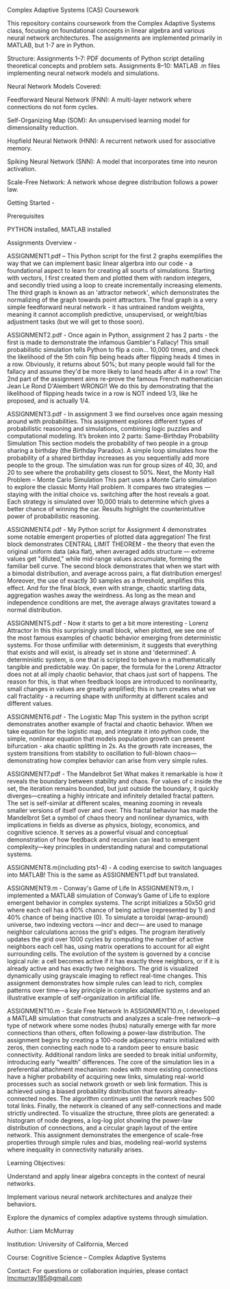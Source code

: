 Complex Adaptive Systems (CAS) Coursework

This repository contains coursework from the Complex Adaptive Systems class, focusing on foundational concepts in linear algebra and various neural network architectures. The assignments are implemented primarily in MATLAB, but 1-7 are in Python.​

Structure:
Assignments 1–7: PDF documents of Python script detailing theoretical concepts and problem sets.
Assignments 8–10: MATLAB .m files implementing neural network models and simulations.​

Neural Network Models Covered:

Feedforward Neural Network (FNN): A multi-layer network where connections do not form cycles.

Self-Organizing Map (SOM): An unsupervised learning model for dimensionality reduction.

Hopfield Neural Network (HNN): A recurrent network used for associative memory.

Spiking Neural Network (SNN): A model that incorporates time into neuron activation.

Scale-Free Network: A network whose degree distribution follows a power law.​

Getting Started -

Prerequisites

PYTHON installed,
MATLAB installed 


Assignments Overview - 

ASSIGNMENT1.pdf – This Python script for the first 2 graphs exemplifies the way that we can implement basic linear algerbra into our code - a foundational aspect to learn for creating all sourts of simulations. Starting with vectors, I first created them and plotted them with random integers, and secondly tried using a loop to create incrementally increasing elements. The third graph is known as an 'attractor network', which demonstrates the normalizing of the graph towards point attractors. The final graph is a very simple feedforward neural network - it has untrained random weights, meaning it cannot accomplish predictive, unsupervised, or weight/bias adjustment tasks (but we will get to those soon).

ASSIGNMENT2.pdf - Once again in Python, assignment 2 has 2 parts - the first is made to demonstrate the infamous Gambler's Fallacy! This small probabilistic simulation tells Python to flip a coin... 10,000 times, and check the likelihood of the 5th coin flip being heads after flipping heads 4 times in a row. Obviously, it returns about 50%; but many people would fall for the fallacy and assume they'd be more likely to land heads after 4 in a row! The 2nd part of the assignment aims re-prove the famous French mathematician Jean Le Rond D'Alembert WRONG!! We do this by demonstrating that the likelihood of flipping heads twice in a row is NOT indeed 1/3, like he proposed, and is actually 1/4. 

ASSIGNMENT3.pdf - In assignment 3 we find ourselves once again messing around with probabilities. This assignment explores different types of probabilistic reasoning and simulations, combining logic puzzles and computational modeling. It’s broken into 2 parts:
Same-Birthday Probability Simulation
This section models the probability of two people in a group sharing a birthday (the Birthday Paradox). A simple loop simulates how the probability of a shared birthday increases as you sequentially add more people to the group. The simulation was run for group sizes of 40, 30, and 20 to see where the probability gets closest to 50%.
Next, the Monty Hall Problem – Monte Carlo Simulation
This part uses a Monte Carlo simulation to explore the classic Monty Hall problem. It compares two strategies — staying with the initial choice vs. switching after the host reveals a goat. Each strategy is simulated over 10,000 trials to determine which gives a better chance of winning the car. Results highlight the counterintuitive power of probabilistic reasoning. 

ASSIGNMENT4.pdf - My Python script for Assignment 4 demonstrates some notable emergent properties of plotted data aggregation! The first block demonstrates CENTRAL LIMIT THEOREM - the theory that even the original uniform data (aka flat), when averaged adds structure — extreme values get "diluted," while mid-range values accumulate, forming the familiar bell curve. The second block demonstrates that when we start with a bimodal distribution, and average across pairs, a flat distribution emerges! Moreover, the use of exactly 30 samples as a threshold, amplifies this effect. And for the final block, even with strange, chaotic starting data, aggregation washes away the weirdness. As long as the mean and independence conditions are met, the average always gravitates toward a normal distribution.

ASSIGNMENT5.pdf - Now it starts to get a bit more interesting - Lorenz Attractor
In this this surprisingly small block, when plotted, we see one of the most famous examples of chaotic behavior emerging from deterministic systems. For those unfimiliar with determinism, it suggests that everything that exists and will exist, is already set in stone and 'determined'. A deterministic system, is one that is scripted to behave in a mathematically tangible and predictable way. On paper, the formula for the Lorenz Attractor does not at all imply chaotic behavior, that chaos just sort of happens. The reason for this, is that when feedback loops are introduced to nonlinearity, small changes in values are greatly amplified; this in turn creates what we call fractality - a recurring shape with uniformity at different scales and different values. 

ASSIGNMENT6.pdf - The Logistic Map
This system in the python script demonstrates another example of fractal and chaotic behavior. When we take equation for the logistic map, and integrate it into python code, the simple, nonlinear equation that models population growth can present bifurcation - aka chaotic splitting in 2s. As the growth rate increases, the system transitions from stability to oscillation to full-blown chaos—demonstrating how complex behavior can arise from very simple rules.

ASSIGNMENT7.pdf - The Mandelbrot Set
What makes it remarkable is how it reveals the boundary between stability and chaos. For values of c inside the set, the iteration remains bounded, but just outside the boundary, it quickly diverges—creating a highly intricate and infinitely detailed fractal pattern. The set is self-similar at different scales, meaning zooming in reveals smaller versions of itself over and over. This fractal behavior has made the Mandelbrot Set a symbol of chaos theory and nonlinear dynamics, with implications in fields as diverse as physics, biology, economics, and cognitive science. It serves as a powerful visual and conceptual demonstration of how feedback and recursion can lead to emergent complexity—key principles in understanding natural and computational systems.

ASSIGNMENT8.m(including pts1-4) - A coding exercise to switch languages into MATLAB! This is the same as ASSIGNMENT1.pdf but translated.

ASSIGNMENT9.m - Conway's Game of Life
In ASSIGNMENT9.m, I implemented a MATLAB simulation of Conway’s Game of Life to explore emergent behavior in complex systems. The script initializes a 50x50 grid where each cell has a 60% chance of being active (represented by 1) and 40% chance of being inactive (0). To simulate a toroidal (wrap-around) universe, two indexing vectors —incr and decr— are used to manage neighbor calculations across the grid's edges. The program iteratively updates the grid over 1000 cycles by computing the number of active neighbors each cell has, using matrix operations to account for all eight surrounding cells. The evolution of the system is governed by a concise logical rule: a cell becomes active if it has exactly three neighbors, or if it is already active and has exactly two neighbors. The grid is visualized dynamically using grayscale imaging to reflect real-time changes. This assignment demonstrates how simple rules can lead to rich, complex patterns over time—a key principle in complex adaptive systems and an illustrative example of self-organization in artificial life.

ASSIGNMENT10.m - Scale Free Network
In ASSIGNMENT10.m, I developed a MATLAB simulation that constructs and analyzes a scale-free network—a type of network where some nodes (hubs) naturally emerge with far more connections than others, often following a power-law distribution. The assignment begins by creating a 100-node adjacency matrix initialized with zeros, then connecting each node to a random peer to ensure basic connectivity. Additional random links are seeded to break initial uniformity, introducing early “wealth” differences. The core of the simulation lies in a preferential attachment mechanism: nodes with more existing connections have a higher probability of acquiring new links, simulating real-world processes such as social network growth or web link formation. This is achieved using a biased probability distribution that favors already-connected nodes. The algorithm continues until the network reaches 500 total links. Finally, the network is cleaned of any self-connections and made strictly undirected. To visualize the structure, three plots are generated: a histogram of node degrees, a log-log plot showing the power-law distribution of connections, and a circular graph layout of the entire network. This assignment demonstrates the emergence of scale-free properties through simple rules and bias, modeling real-world systems where inequality in connectivity naturally arises.

Learning Objectives:

Understand and apply linear algebra concepts in the context of neural networks.

Implement various neural network architectures and analyze their behaviors.

Explore the dynamics of complex adaptive systems through simulation.​

Author: Liam McMurray

Institution: University of California, Merced

Course: Cognitive Science – Complex Adaptive Systems​

Contact: For questions or collaboration inquiries, please contact lmcmurray185@gmail.com
